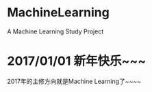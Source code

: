 # MachineLearning
A Machine Learning Study Project
# 2017/01/01 新年快乐~~~<br/>
2017年的主修方向就是Machine Learning了~~~~

